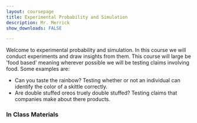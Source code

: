 ```yaml
---
layout: coursepage
title: Experimental Probability and Simulation
description: Mr. Merrick 
show_downloads: FALSE

---
```


Welcome to experimental probability and simulation. In this course we will conduct experiments and draw insights from them. This course will large be 'food based' meaning wherever possible we will be testing claims involving food. Some examples are:

* Can you taste the rainbow? Testing whether or not an individual can identify the color of a skittle correctly. 
* Are double stuffed oreos truely double stuffed? Testing claims that companies make about there products. 


### In Class Materials





  




